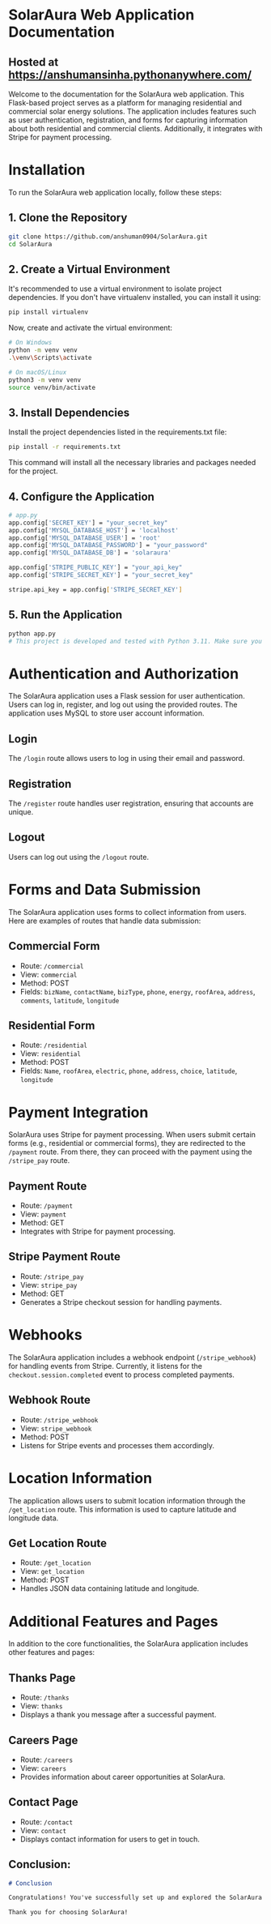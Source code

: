 # SolarAura Web Application Documentation
## Hosted at https://anshumansinha.pythonanywhere.com/

Welcome to the documentation for the SolarAura web application. This Flask-based project serves as a platform for managing residential and commercial solar energy solutions. The application includes features such as user authentication, registration, and forms for capturing information about both residential and commercial clients. Additionally, it integrates with Stripe for payment processing.

# Installation

To run the SolarAura web application locally, follow these steps:

## 1. Clone the Repository

```bash
git clone https://github.com/anshuman0904/SolarAura.git
cd SolarAura
```

## 2. Create a Virtual Environment
It's recommended to use a virtual environment to isolate project dependencies. If you don't have virtualenv installed, you can install it using:
```bash
pip install virtualenv
```
Now, create and activate the virtual environment:
```bash
# On Windows
python -m venv venv
.\venv\Scripts\activate

# On macOS/Linux
python3 -m venv venv
source venv/bin/activate
```

## 3. Install Dependencies
Install the project dependencies listed in the requirements.txt file:
```bash
pip install -r requirements.txt
```
This command will install all the necessary libraries and packages needed for the project.

## 4. Configure the Application
```bash
# app.py
app.config['SECRET_KEY'] = "your_secret_key"
app.config['MYSQL_DATABASE_HOST'] = 'localhost'
app.config['MYSQL_DATABASE_USER'] = 'root'
app.config['MYSQL_DATABASE_PASSWORD'] = "your_password"
app.config['MYSQL_DATABASE_DB'] = 'solaraura'

app.config['STRIPE_PUBLIC_KEY'] = "your_api_key"
app.config['STRIPE_SECRET_KEY'] = "your_secret_key"

stripe.api_key = app.config['STRIPE_SECRET_KEY']
```
## 5. Run the Application
```bash
python app.py
# This project is developed and tested with Python 3.11. Make sure you have a compatible version of Python installed before proceeding.
```

# Authentication and Authorization

The SolarAura application uses a Flask session for user authentication. Users can log in, register, and log out using the provided routes. The application uses MySQL to store user account information.

## Login

The `/login` route allows users to log in using their email and password.

## Registration

The `/register` route handles user registration, ensuring that accounts are unique.

## Logout

Users can log out using the `/logout` route.

# Forms and Data Submission

The SolarAura application uses forms to collect information from users. Here are examples of routes that handle data submission:

## Commercial Form

- Route: `/commercial`
- View: `commercial`
- Method: POST
- Fields: `bizName`, `contactName`, `bizType`, `phone`, `energy`, `roofArea`, `address`, `comments`, `latitude`, `longitude`

## Residential Form

- Route: `/residential`
- View: `residential`
- Method: POST
- Fields: `Name`, `roofArea`, `electric`, `phone`, `address`, `choice`, `latitude`, `longitude`

# Payment Integration

SolarAura uses Stripe for payment processing. When users submit certain forms (e.g., residential or commercial forms), they are redirected to the `/payment` route. From there, they can proceed with the payment using the `/stripe_pay` route.

## Payment Route

- Route: `/payment`
- View: `payment`
- Method: GET
- Integrates with Stripe for payment processing.

## Stripe Payment Route

- Route: `/stripe_pay`
- View: `stripe_pay`
- Method: GET
- Generates a Stripe checkout session for handling payments.

# Webhooks

The SolarAura application includes a webhook endpoint (`/stripe_webhook`) for handling events from Stripe. Currently, it listens for the `checkout.session.completed` event to process completed payments.

## Webhook Route

- Route: `/stripe_webhook`
- View: `stripe_webhook`
- Method: POST
- Listens for Stripe events and processes them accordingly.

# Location Information

The application allows users to submit location information through the `/get_location` route. This information is used to capture latitude and longitude data.

## Get Location Route

- Route: `/get_location`
- View: `get_location`
- Method: POST
- Handles JSON data containing latitude and longitude.

# Additional Features and Pages

In addition to the core functionalities, the SolarAura application includes other features and pages:

## Thanks Page

- Route: `/thanks`
- View: `thanks`
- Displays a thank you message after a successful payment.

## Careers Page

- Route: `/careers`
- View: `careers`
- Provides information about career opportunities at SolarAura.

## Contact Page

- Route: `/contact`
- View: `contact`
- Displays contact information for users to get in touch.


## Conclusion:

```markdown
# Conclusion

Congratulations! You've successfully set up and explored the SolarAura web application. If you have any questions, encounter issues, or want to contribute to the project, feel free to reach out to our team.

Thank you for choosing SolarAura!
